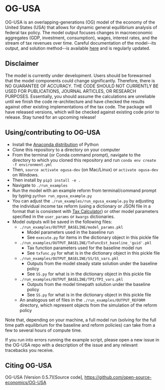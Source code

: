 # OG-USA

OG-USA is an overlapping-generations (OG) model of the economy of the United States (USA) that allows for dynamic general equilibrium analysis of federal tax policy. The model output focuses changes in macroeconomic aggregates (GDP, investment, consumption), wages, interest rates, and the stream of tax revenues over time. Careful documentation of the model--its output, and solution method--is available [here](https://github.com/open-source-economics/OG-USA/blob/master/documentation/OGUSAdoc.pdf) and is regularly updated.


## Disclaimer

The model is currently under development. Users should be forewarned that the
model components could change significantly. Therefore, there is NO GUARANTEE
OF ACCURACY. THE CODE SHOULD NOT CURRENTLY BE USED FOR PUBLICATIONS, JOURNAL
ARTICLES, OR RESEARCH PURPOSES. Essentially, you should assume the calculations
are unreliable until we finish the code re-architecture and have checked the
results against other existing implementations of the tax code. The package
will have released versions, which will be checked against existing code prior
to release. Stay tuned for an upcoming release!


## Using/contributing to OG-USA

* Install the [Anaconda distribution](https://www.anaconda.com/distribution/) of Python
* Clone this repository to a directory on your computer
* From the terminal (or Conda command prompt), navigate to the directory to which you cloned this repository and run `conda env create -f environment.yml`
* Then, `source activate ogusa-dev` (on Mac/Linux) or `activate ogusa-dev` on Windows.
* Then install by `pip3 install -e .`
* Navigate to `./run_examples`
* Run the model with an example reform from terminal/command prompt by typing `python run_ogusa_example.py`
* You can adjust the `./run_examples/run_ogusa_example.py` by adjusting the individual income tax reform (using a dictionary or JSON file in a format that is consistent with [Tax Calculator](https://github.com/open-source-economics/Tax-Calculator)) or other model parameters specified in the `user_params` or `kwargs` dictionaries.
* Model outputs will be saved in the following files:
  * `./run_examples/OUTPUT_BASELINE/model_params.pkl`
    * Model parameters used in the baseline run
    * See `execute.py` for items in the dictionary object in this pickle file
  * `./run_examples/OUTPUT_BASELINE/TxFuncEst_baseline_'guid'.pkl`
    * Tax function parameters used for the baseline model run
    * See `txfunc.py` for what is in the dictionary object in this pickle file
  * `./run_examples/OUTPUT_BASELINE/SS/SS_vars.pkl`
    * Outputs from the model steady state solution under the baseline policy
    * See `SS.py` for what is in the dictionary object in this pickle file
  * `./run_examples/OUTPUT_BASELINE/TPI/TPI_vars.pkl`
    * Outputs from the model timepath solution under the baseline policy
    * See `SS.py` for what is in the dictionary object in this pickle file
  * An analogous set of files in the `./run_examples/OUTPUT_REFORM` directory, which represent objects from the simulation of the reform policy

Note that, depending on your machine, a full model run (solving for the full time path equilibrium for the baseline and reform policies) can take from a few to several hours of compute time.

If you run into errors running the example script, please open a new issue in the OG-USA repo with a description of the issue and any relevant tracebacks you receive.


## Citing OG-USA

OG-USA (Version 0.5.7)[Source code], https://github.com/open-source-economics/OG-USA
